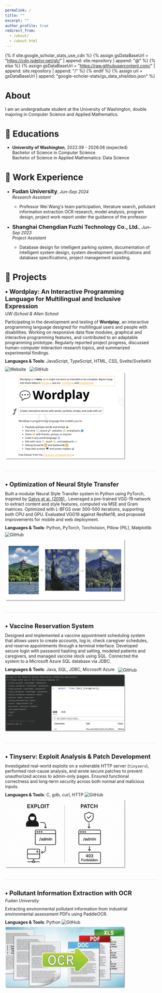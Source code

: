 ```yaml
---
permalink: /
title: ""
excerpt: ""
author_profile: true
redirect_from: 
  - /about/
  - /about.html
---
```


{% if site.google_scholar_stats_use_cdn %}
{% assign gsDataBaseUrl = "https://cdn.jsdelivr.net/gh/" | append: site.repository | append: "@" %}
{% else %}
{% assign gsDataBaseUrl = "https://raw.githubusercontent.com/" | append: site.repository | append: "/" %}
{% endif %}
{% assign url = gsDataBaseUrl | append: "google-scholar-stats/gs_data_shieldsio.json" %}

<span class='anchor' id='about-me'></span>

# About
I am an undergraduate student at the University of Washington, double majoring in Computer Science and Applied Mathematics.

# 📖 Educations
-  **University of Washington**, 2022.09 - 2026.06 (expected)<br>
Bachelor of Science in Computer Science<br>
Bachelor of Science in Applied Mathematics: Data Science

# 💼 Work Experience

- <span style="font-size: 18px;"><strong>Fudan University</strong></span>, *Jun–Sep 2024*  
  *Research Assistant*  
  - Professor Wei Wang's team participation, literature search, pollutant information extraction OCR research, model analysis, program design, project work report under the guidance of the professor

- <span style="font-size: 18px;"><strong>Shanghai Chengdian Fuzhi Technology Co., Ltd.</strong></span>, *Jun–Sep 2023*  
  *Project Assistant*  
  - Database design for intelligent parking system, documentation of intelligent system design, system development specifications and database specifications, project management assisting.

# 🏅 Projects
<style>
  .wordplay-container {
    display: flex;
    align-items: flex-start;
    margin-bottom: 20px;
    flex-wrap: wrap;
  }

  .wordplay-text {
    flex: 1;
    margin-right: 20px;
    min-width: 280px;
  }

  .wordplay-image {
    width: 400px;
    flex-shrink: 0;
  }

  .wordplay-image img {
    width: 100%;
  }

  @media (max-width: 768px) {
    .wordplay-container {
      flex-direction: column;
    }

    .wordplay-text {
      margin-right: 0;
      margin-bottom: 16px;
    }

    .wordplay-image {
      width: 100%;
    }
  }

  hr.project-divider {
    border: 0;
    height: 1px;
    background-color: #e5e5e5;
    margin: 2rem 0;
  }
</style>

<div class="wordplay-container">
  <div class="wordplay-text">
    <div style="font-size: 20px; font-weight: bold;">
      • Wordplay: An Interactive Programming Language for Multilingual and Inclusive Expression
    </div>
    <div style="margin: 4px 0; font-style: italic;">
      UW iSchool & Allen School
    </div>
    <div style="margin: 10px 0;">
      Participating in the development and testing of <strong>Wordplay</strong>, an interactive programming language designed for multilingual users and people with disabilities. Working on responsive data flow modules, graphical and interactive programming features, and contributed to an adaptable programming prototype. Regularly reported project progress, discussed human-computer interaction research topics, and summarized experimental findings.
    </div>
    <div style="margin: 6px 0;">
      <strong>Languages & Tools</strong>: JavaScript, TypeScript, HTML, CSS, Svelte/SvelteKit
    </div>
    <div style="margin-top: 10px;">
      <a href="https://wordplay.dev/" style="text-decoration: none; margin-right: 8px;">
        <img src="https://img.shields.io/badge/🌐-Wordplay website-blue?style=flat" alt="Website">
      </a>
      <a href="https://github.com/wordplaydev/wordplay" style="text-decoration: none;">
        <img src="https://img.shields.io/badge/-GitHub-black?logo=github&style=flat" alt="GitHub">
      </a>
    </div>
  </div>
  <div class="wordplay-image">
    <img src="/images/wordplay.png" alt="wordplay">
  </div>
</div>
<hr class="project-divider">
<div class="wordplay-container">
  <div class="wordplay-text">
    <div style="font-size: 20px; font-weight: bold;">
      • Optimization of Neural Style Transfer
    </div>
    <div style="margin: 10px 0;">
      Built a modular Neural Style Transfer system in Python using PyTorch, inspired by 
      <a href="https://www.cv-foundation.org/openaccess/content_cvpr_2016/papers/Gatys_Image_Style_Transfer_CVPR_2016_paper.pdf" target="_blank" style="text-decoration: underline;">
        Gatys et al. (2016)
      </a>.
      Leveraged a pre-trained VGG-19 network to extract content and style features, computed via MSE and Gram matrices. Optimized with L-BFGS over 300–500 iterations, supporting both CPU and GPU. Evaluated VGG19 against ResNet18, and proposed improvements for mobile and web deployment.
    </div>
    <div style="margin: 6px 0;">
      <strong>Languages & Tools</strong>: Python, PyTorch, Torchvision, Pillow (PIL), Matplotlib
    </div>
    <div style="margin: 6px 0;">
      <a href="https://github.com/lantinglu/style-transfer" style="text-decoration: none;">
        <img src="https://img.shields.io/badge/-Code-black?logo=github&style=flat" alt="GitHub">
      </a>
    </div>
  </div>
  <div class="wordplay-image">
    <img src="/images/NST.png" alt="NST" style="max-width: 500px; width: 100%; height: auto;">
  </div>
</div>

<hr class="project-divider">

<div class="wordplay-container">
  <div class="wordplay-text">
    <div style="font-size: 20px; font-weight: bold;">
      • Vaccine Reservation System
    </div>
    <div style="margin: 10px 0;">
      Designed and implemented a vaccine appointment scheduling system that allows users to create accounts, log in, check caregiver schedules, and reserve appointments through a terminal interface. Developed secure login with password hashing and salting, modeled patients and caregivers, and managed vaccine stock using SQL. Connected the system to a Microsoft Azure SQL database via JDBC.
    </div>
    <div style="margin: 6px 0;">
      <strong>Languages & Tools</strong>: 
      Java, SQL, JDBC, Microsoft Azure
      <a href="https://github.com/lantinglu/COVID-19-Vaccine-Reservation-System" style="text-decoration: none; margin-left: 8px; vertical-align: middle;">
        <img src="https://img.shields.io/badge/-Code-black?logo=github&style=flat" alt="GitHub">
      </a>
    </div>
  </div>
  <div class="wordplay-image">
    <img src="/images/vaccineReserv.png" alt="Vaccine Reservation System">
  </div>
</div>

<hr class="project-divider">

<div class="wordplay-container">
  <div class="wordplay-text">
    <div style="font-size: 20px; font-weight: bold;">
      • Tinyserv: Exploit Analysis & Patch Development
    </div>
    <div style="margin: 10px 0;">
      Investigated real-world exploits on a vulnerable HTTP server (<code>tinyserv</code>), performed root-cause analysis, and wrote secure patches to prevent unauthorized access to admin-only pages. Ensured functional correctness and long-term security across both normal and malicious inputs.
    </div>
    <div style="margin: 6px 0;">
      <strong>Languages & Tools</strong>: C, gdb, curl, HTTP
      <a href="https://github.com/lantinglu/tinyserv" style="text-decoration: none; margin-right: 8px;">
        <img src="https://img.shields.io/badge/-Code-black?logo=github&style=flat" alt="GitHub">
      </a>
    </div>
  </div>
  <div class="wordplay-image">
    <img src="/images/tinyserv.png" alt="tinyserv">
  </div>
</div>

<hr class="project-divider">

<div class="wordplay-container">
  <div class="wordplay-text">
    <div style="font-size: 20px; font-weight: bold;">
      • Pollutant Information Extraction with OCR
    </div>
    <div style="margin: 4px 0; font-style: italic;">
      Fudan University
    </div>
    <div style="margin: 10px 0;">
      Extracting environmental pollutant information from industrial environmental assessment PDFs using PaddleOCR.
    </div>
    <div style="margin: 6px 0;">
      <strong>Languages & Tools</strong>: Python
      <a href="https://github.com/lantinglu/PaddleOCR-pollution" style="text-decoration: none;">
        <img src="https://img.shields.io/badge/-Code-black?logo=github&style=flat" alt="GitHub">
      </a>
    </div>
  </div>
  <div class="wordplay-image">
    <img src="/images/Paddleocr.png" alt="PaddleOCR">
  </div>
</div>
